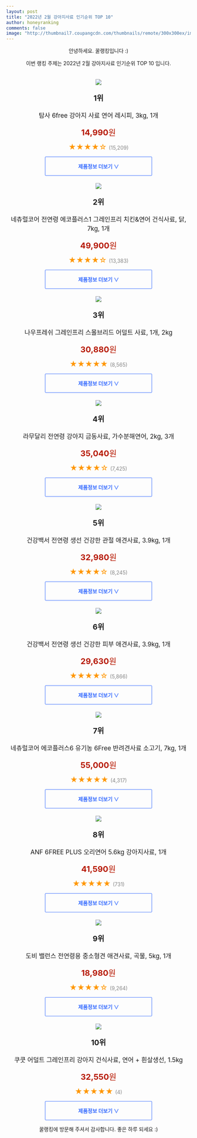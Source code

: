 ```yaml
--- 
layout: post 
title: "2022년 2월 강아지사료 인기순위 TOP 10" 
author: honeyranking 
comments: false 
image: "http://thumbnail7.coupangcdn.com/thumbnails/remote/300x300ex/image/retail/images/21669640395472-01854608-cb2f-4273-bf5b-41cd9acfb843.JPG" 
--- 
```

<p style="text-align: center;">안녕하세요. 꿀랭킹입니다 :)</p> <p style="text-align: center;">이번 랭킹 주제는 2022년 2월 강아지사료 인기순위 TOP 10 입니다.</p><center><img src="http://thumbnail7.coupangcdn.com/thumbnails/remote/300x300ex/image/retail/images/21669640395472-01854608-cb2f-4273-bf5b-41cd9acfb843.JPG" style="margin-top:20px" /></center> <p style="text-align: center; font-size: 20px"><b>1위</b></p> <p style="text-align: center; font-size: 17px">탐사 6free 강아지 사료 연어 레시피, 3kg, 1개</p> <p style="text-align: center;"><span style="color: #b61800; font-size: 22px;"><b>14,990</b>원</span></p> <p style="text-align: center;"><span style="color: #ff9600; font-size: 20px;">★★★★☆ </span><span style="color: #878787;">(15,209)</span></p> <center><a href="https://link.coupang.com/a/jZvGY"> <div style="font-size: 14px; display: inline-block; padding: 15px 90px; color: #346aff; border-radius: 2px; border: 1px solid #346aff; cursor: pointer;"><b>제품정보 더보기 &or;</b></div> </a></center><center><img src="http://thumbnail8.coupangcdn.com/thumbnails/remote/300x300ex/image/retail/images/6049189385555-ff2e1b22-8a09-4be5-89c3-06e42a5e100e.jpg" style="margin-top:20px" /></center> <p style="text-align: center; font-size: 20px"><b>2위</b></p> <p style="text-align: center; font-size: 17px">네츄럴코어 전연령 에코플러스1 그레인프리 치킨&연어 건식사료, 닭, 7kg, 1개</p> <p style="text-align: center;"><span style="color: #b61800; font-size: 22px;"><b>49,900</b>원</span></p> <p style="text-align: center;"><span style="color: #ff9600; font-size: 20px;">★★★★☆ </span><span style="color: #878787;">(13,383)</span></p> <center><a href="https://link.coupang.com/a/jZvGZ"> <div style="font-size: 14px; display: inline-block; padding: 15px 90px; color: #346aff; border-radius: 2px; border: 1px solid #346aff; cursor: pointer;"><b>제품정보 더보기 &or;</b></div> </a></center><center><img src="http://thumbnail10.coupangcdn.com/thumbnails/remote/300x300ex/image/retail/images/1119211976803352-96836835-d40e-4b77-84ac-6e8790b75a0f.jpg" style="margin-top:20px" /></center> <p style="text-align: center; font-size: 20px"><b>3위</b></p> <p style="text-align: center; font-size: 17px">나우프레쉬 그레인프리 스몰브리드 어덜트 사료, 1개, 2kg</p> <p style="text-align: center;"><span style="color: #b61800; font-size: 22px;"><b>30,880</b>원</span></p> <p style="text-align: center;"><span style="color: #ff9600; font-size: 20px;">★★★★★ </span><span style="color: #878787;">(8,565)</span></p> <center><a href="https://link.coupang.com/a/jZvG0"> <div style="font-size: 14px; display: inline-block; padding: 15px 90px; color: #346aff; border-radius: 2px; border: 1px solid #346aff; cursor: pointer;"><b>제품정보 더보기 &or;</b></div> </a></center><center><img src="http://thumbnail7.coupangcdn.com/thumbnails/remote/300x300ex/image/retail/images/506781885868637-7d5743f9-5ae2-4bd8-b71c-52302e02eff0.jpg" style="margin-top:20px" /></center> <p style="text-align: center; font-size: 20px"><b>4위</b></p> <p style="text-align: center; font-size: 17px">라무달리 전연령 강아지 금동사료, 가수분해연어, 2kg, 3개</p> <p style="text-align: center;"><span style="color: #b61800; font-size: 22px;"><b>35,040</b>원</span></p> <p style="text-align: center;"><span style="color: #ff9600; font-size: 20px;">★★★★☆ </span><span style="color: #878787;">(7,425)</span></p> <center><a href="https://link.coupang.com/a/jZvG1"> <div style="font-size: 14px; display: inline-block; padding: 15px 90px; color: #346aff; border-radius: 2px; border: 1px solid #346aff; cursor: pointer;"><b>제품정보 더보기 &or;</b></div> </a></center><center><img src="http://thumbnail8.coupangcdn.com/thumbnails/remote/300x300ex/image/product/image/vendoritem/2019/02/08/3487290584/02f8cae8-9e64-4619-9543-8187f2e87c20.jpg" style="margin-top:20px" /></center> <p style="text-align: center; font-size: 20px"><b>5위</b></p> <p style="text-align: center; font-size: 17px">건강백서 전연령 생선 건강한 관절 애견사료, 3.9kg, 1개</p> <p style="text-align: center;"><span style="color: #b61800; font-size: 22px;"><b>32,980</b>원</span></p> <p style="text-align: center;"><span style="color: #ff9600; font-size: 20px;">★★★★☆ </span><span style="color: #878787;">(8,245)</span></p> <center><a href="https://link.coupang.com/a/jZvG2"> <div style="font-size: 14px; display: inline-block; padding: 15px 90px; color: #346aff; border-radius: 2px; border: 1px solid #346aff; cursor: pointer;"><b>제품정보 더보기 &or;</b></div> </a></center><center><img src="http://thumbnail10.coupangcdn.com/thumbnails/remote/300x300ex/image/product/image/vendoritem/2019/02/13/3487290583/95fef6db-c671-4fb8-8897-5af611847301.jpg" style="margin-top:20px" /></center> <p style="text-align: center; font-size: 20px"><b>6위</b></p> <p style="text-align: center; font-size: 17px">건강백서 전연령 생선 건강한 피부 애견사료, 3.9kg, 1개</p> <p style="text-align: center;"><span style="color: #b61800; font-size: 22px;"><b>29,630</b>원</span></p> <p style="text-align: center;"><span style="color: #ff9600; font-size: 20px;">★★★★☆ </span><span style="color: #878787;">(5,866)</span></p> <center><a href="https://link.coupang.com/a/jZvG6"> <div style="font-size: 14px; display: inline-block; padding: 15px 90px; color: #346aff; border-radius: 2px; border: 1px solid #346aff; cursor: pointer;"><b>제품정보 더보기 &or;</b></div> </a></center><center><img src="http://thumbnail6.coupangcdn.com/thumbnails/remote/300x300ex/image/retail/images/1939675675178195-69d1c1e2-3619-4ddc-8da9-288150e8e9b4.jpg" style="margin-top:20px" /></center> <p style="text-align: center; font-size: 20px"><b>7위</b></p> <p style="text-align: center; font-size: 17px">네츄럴코어 에코플러스6 유기농 6Free 반려견사료 소고기, 7kg, 1개</p> <p style="text-align: center;"><span style="color: #b61800; font-size: 22px;"><b>55,000</b>원</span></p> <p style="text-align: center;"><span style="color: #ff9600; font-size: 20px;">★★★★★ </span><span style="color: #878787;">(4,317)</span></p> <center><a href="https://link.coupang.com/a/jZvG8"> <div style="font-size: 14px; display: inline-block; padding: 15px 90px; color: #346aff; border-radius: 2px; border: 1px solid #346aff; cursor: pointer;"><b>제품정보 더보기 &or;</b></div> </a></center><center><img src="http://thumbnail8.coupangcdn.com/thumbnails/remote/300x300ex/image/vendor_inventory/4e57/6c422cf028b6e17711c7f170a30c192f5b70ebb32681858490354d9764c8.jpg" style="margin-top:20px" /></center> <p style="text-align: center; font-size: 20px"><b>8위</b></p> <p style="text-align: center; font-size: 17px">ANF 6FREE PLUS 오리연어 5.6kg 강아지사료, 1개</p> <p style="text-align: center;"><span style="color: #b61800; font-size: 22px;"><b>41,590</b>원</span></p> <p style="text-align: center;"><span style="color: #ff9600; font-size: 20px;">★★★★★ </span><span style="color: #878787;">(731)</span></p> <center><a href="https://link.coupang.com/a/jZvG9"> <div style="font-size: 14px; display: inline-block; padding: 15px 90px; color: #346aff; border-radius: 2px; border: 1px solid #346aff; cursor: pointer;"><b>제품정보 더보기 &or;</b></div> </a></center><center><img src="http://thumbnail8.coupangcdn.com/thumbnails/remote/300x300ex/image/retail/images/7225423965134-33a9ccfb-ad5e-4f38-b4d4-30ee93113543.jpg" style="margin-top:20px" /></center> <p style="text-align: center; font-size: 20px"><b>9위</b></p> <p style="text-align: center; font-size: 17px">도비 밸런스 전연령용 중소형견 애견사료, 곡물, 5kg, 1개</p> <p style="text-align: center;"><span style="color: #b61800; font-size: 22px;"><b>18,980</b>원</span></p> <p style="text-align: center;"><span style="color: #ff9600; font-size: 20px;">★★★★☆ </span><span style="color: #878787;">(9,264)</span></p> <center><a href="https://link.coupang.com/a/jZvHa"> <div style="font-size: 14px; display: inline-block; padding: 15px 90px; color: #346aff; border-radius: 2px; border: 1px solid #346aff; cursor: pointer;"><b>제품정보 더보기 &or;</b></div> </a></center><center><img src="http://thumbnail10.coupangcdn.com/thumbnails/remote/300x300ex/image/retail/images/21588424972852-e9266c18-15e8-4215-bb81-11ada769dcb2.jpg" style="margin-top:20px" /></center> <p style="text-align: center; font-size: 20px"><b>10위</b></p> <p style="text-align: center; font-size: 17px">쿠쿳 어덜트 그레인프리 강아지 건식사료, 연어 + 흰살생선, 1.5kg</p> <p style="text-align: center;"><span style="color: #b61800; font-size: 22px;"><b>32,550</b>원</span></p> <p style="text-align: center;"><span style="color: #ff9600; font-size: 20px;">★★★★★ </span><span style="color: #878787;">(4)</span></p> <center><a href="https://link.coupang.com/a/jZvHb"> <div style="font-size: 14px; display: inline-block; padding: 15px 90px; color: #346aff; border-radius: 2px; border: 1px solid #346aff; cursor: pointer;"><b>제품정보 더보기 &or;</b></div> </a></center> <p style="text-align: center;">꿀랭킹에 방문해 주셔서 감사합니다. 좋은 하루 되세요 :)</p>
